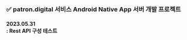 ### ✅ patron.digital 서비스 Android Native App 서버 개발 프로젝트

<p>
  <h4>2023.05.31</br>
  : Rest API 구성 테스트
  </h4>
</p>
